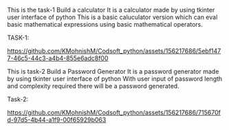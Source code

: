  This is the task-1 Build a calculator 
It is a calculator made by using tkinter user interface of python 
This is a basic caluculator version which can eval basic mathematical expressions using basic mathematical operators.

TASK-1:


https://github.com/KMohnishM/Codsoft_python/assets/156217686/5ebf1477-46c5-44c3-a4b4-855e6adc8f00



This is task-2 Build a Password Generator 
It is a password generator made by using tkinter user interface of python
With user input of password length and complexity required there will be a password generated.

Task-2:


https://github.com/KMohnishM/Codsoft_python/assets/156217686/715670fd-97d5-4b44-a1f9-00f65929b063


